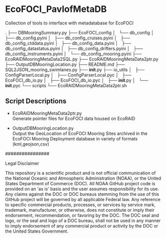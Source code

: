 # EcoFOCI_PavlofMetaDB
Collection of tools to interface with metadatabase for EcoFOCI

.
├── DBMooringSummary.py
├── EcoFOCI_config
│   └── db_config
│       ├── db_config.pyini
│       ├── db_config_cruises.pyini
│       ├── db_config_ctddata.pyini
│       ├── db_config_data.pyini
│       ├── db_config_datastatus.pyini
│       ├── db_config_drifters.pyini
│       ├── db_config_instruments.pyini
│       └── db_config_mooring.pyini
├── EcoRAIDMooringMetaData2SQL.py
├── EcoRAIDMooringMetaData2ptr.py
├── OutputDBMooringLocation.py
├── README.md
├── SQL2JSON_mooring_swimlanes.py
├── __init__.py
├── io_utils
│   ├── ConfigParserLocal.py
│   ├── ConfigParserLocal.pyc
│   ├── EcoFOCI_db_io.py
│   ├── EcoFOCI_db_io.pyc
│   ├── __init__.py
│   └── __init__.pyc
└── scripts
    └── EcoRAIDMooringMetaData2ptr.sh
    
## Script Descriptions

- EcoRAIDMooringMetaData2ptr.py   
	 Generate pointer files for EcoFOCI data housed on EcoRAID

- OutputDBMooringLocation.py   
	 Output the GeoLocation of EcoFOCI Mooring Sites archived in the EcoFOCI 
 		Mooring Deployment database in variety of formats (kml,geojson,csv)

        
################

Legal Disclaimer

This repository is a scientific product and is not official communication of the National Oceanic and Atmospheric Administration (NOAA), or the United States Department of Commerce (DOC). All NOAA GitHub project code is provided on an 'as is' basis and the user assumes responsibility for its use. Any claims against the DOC or DOC bureaus stemming from the use of this GitHub project will be governed by all applicable Federal law. Any reference to specific commercial products, processes, or services by service mark, trademark, manufacturer, or otherwise, does not constitute or imply their endorsement, recommendation, or favoring by the DOC. The DOC seal and logo, or the seal and logo of a DOC bureau, shall not be used in any manner to imply endorsement of any commercial product or activity by the DOC or the United States Government.